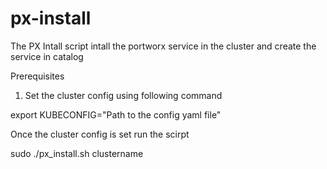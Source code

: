 # px-install

The PX  Intall  script  intall the portworx service in the cluster and create the service in catalog


Prerequisites

1) Set the cluster config using following command

  export KUBECONFIG="Path to the config yaml file"


Once the cluster config is set run the scirpt  


sudo ./px_install.sh  clustername






